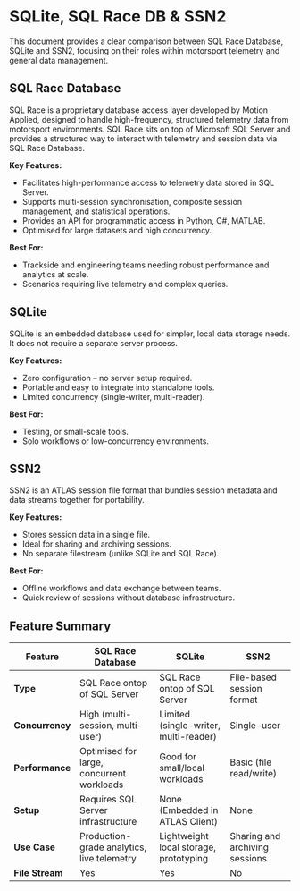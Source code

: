 # SQLite, SQL Race DB & SSN2

This document provides a clear comparison between SQL Race Database, SQLite and SSN2, focusing on their roles within motorsport telemetry and general data management.

## SQL Race Database

SQL Race is a proprietary database access layer developed by Motion Applied, designed to handle high-frequency, structured telemetry data from motorsport environments. SQL Race sits on top of Microsoft SQL Server and provides a structured way to interact with telemetry and session data via SQL Race Database.

**Key Features:**

- Facilitates high-performance access to telemetry data stored in SQL Server.
- Supports multi-session synchronisation, composite session management, and statistical operations.
- Provides an API  for programmatic access in Python, C#, MATLAB.
- Optimised for large datasets and high concurrency.

**Best For:**

- Trackside and engineering teams needing robust performance and analytics at scale.
- Scenarios requiring live telemetry and complex queries.

## SQLite

SQLite is an embedded database used for simpler, local data storage needs. It does not require a separate server process.

**Key Features:**

- Zero configuration – no server setup required.
- Portable and easy to integrate into standalone tools.
- Limited concurrency (single-writer, multi-reader).

**Best For:**

- Testing, or small-scale tools.
- Solo workflows or low-concurrency environments.

## SSN2 

SSN2 is an ATLAS session file format that bundles session metadata and data streams together for portability.

**Key Features:**

- Stores session data in a single file.
- Ideal for sharing and archiving sessions.
- No separate filestream (unlike SQLite and SQL Race).

**Best For:**

- Offline workflows and data exchange between teams.
- Quick review of sessions without database infrastructure.

## Feature Summary

| Feature             | **SQL Race Database**                     | **SQLite**                              | **SSN2**                          |
|---------------------|-----------------------------------------------|----------------------------------------|-----------------------------------|
| **Type**           | SQL Race ontop of SQL Server              | SQL Race ontop of SQL Server                     | File-based session format        |
| **Concurrency**    | High (multi-session, multi-user)            | Limited (single-writer, multi-reader) | Single-user                      |
| **Performance**    | Optimised for large, concurrent workloads   | Good for small/local workloads        | Basic (file read/write)          |
| **Setup**          | Requires SQL Server infrastructure          | None (Embedded in ATLAS Client)                           | None                             |
| **Use Case**       | Production-grade analytics, live telemetry  | Lightweight local storage, prototyping| Sharing and archiving sessions   |
| **File Stream**    | Yes                                         | Yes                                   | No                               |
